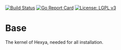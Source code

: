 [![Build Status](https://travis-ci.com/hexya-addons/base.svg?branch=master)](https://travis-ci.com/hexya-addons/base)
[![Go Report Card](https://goreportcard.com/badge/hexya-addons/base)](https://goreportcard.com/report/hexya-addons/base)
[![License: LGPL v3](https://img.shields.io/badge/License-LGPL%20v3-blue.svg)](https://www.gnu.org/licenses/lgpl-3.0)

# Base

The kernel of Hexya, needed for all installation.